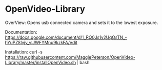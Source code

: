 # OpenVideo-Library

OverView:
Opens usb connected camera and sets it to the lowest exposure.

Documentation:
https://docs.google.com/document/d/1_RQ0Js1v2UqOsTN_-hYuPZ8Ivjv_vlJWFYMnu9kzkFA/edit

Installation:
curl -s https://raw.githubusercontent.com/MaggiePeterson/OpenVideo-Library/master/installOpenVideo.sh | bash

